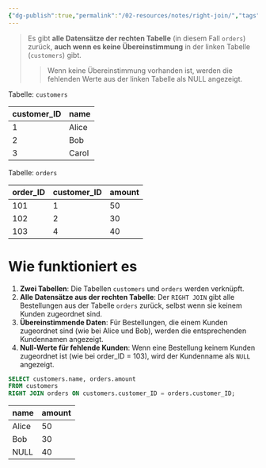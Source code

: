 ```yaml
---
{"dg-publish":true,"permalink":"/02-resources/notes/right-join/","tags":["informatik/datenbank","informatik/code/SQL"],"noteIcon":"","updated":"2025-10-29T12:59:09.826+01:00"}
---
```


>Es gibt **alle Datensätze der rechten Tabelle** (in diesem Fall `orders`) zurück, **auch wenn es keine Übereinstimmung** in der linken Tabelle (`customers`) gibt. 
>>Wenn keine Übereinstimmung vorhanden ist, werden die fehlenden Werte aus der linken Tabelle als NULL angezeigt.

Tabelle: `customers` 

|customer_ID|name|
|---|---|
|1|Alice|
|2|Bob|
|3|Carol|

Tabelle: `orders` 

|order_ID|customer_ID|amount|
|---|---|---|
|101|1|50|
|102|2|30|
|103|4|40|

# Wie funktioniert es

1. **Zwei Tabellen**: Die Tabellen `customers` und `orders` werden verknüpft.
2. **Alle Datensätze aus der rechten Tabelle**: Der `RIGHT JOIN` gibt alle Bestellungen aus der Tabelle `orders` zurück, selbst wenn sie keinem Kunden zugeordnet sind.
3. **Übereinstimmende Daten**: Für Bestellungen, die einem Kunden zugeordnet sind (wie bei Alice und Bob), werden die entsprechenden Kundennamen angezeigt.
4. **Null-Werte für fehlende Kunden**: Wenn eine Bestellung keinem Kunden zugeordnet ist (wie bei order_ID = 103), wird der Kundenname als `NULL` angezeigt.

```sql
SELECT customers.name, orders.amount
FROM customers
RIGHT JOIN orders ON customers.customer_ID = orders.customer_ID;
```

| name  | amount |
| ----- | ------ |
| Alice | 50     |
| Bob   | 30     |
| NULL  | 40     |
